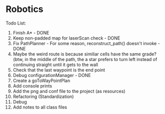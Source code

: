# Robotics
Todo List:
  1. Finish A* - DONE
  2. Keep non-padded map for laserScan check - DONE
  3. Fix PathPlanner - For some reason, reconstruct_path() doesn't invoke - DONE
  4. Maybe the weird route is because similiar cells have the same grade? 
     (btw, in the middle of the path, the a star prefers to turn left instead of continuing straight until it gets to the wall
  5. Check that the last waypoint is the end point
  6. Debug configurationManager - DONE
  7. Create a goToWayPointPlan
  8. Add console prints
  9. Add the png and conf file to the project (as resources)
  10. Refactoring (Standardization)
  11. Debug
  12. Add notes to all class files
